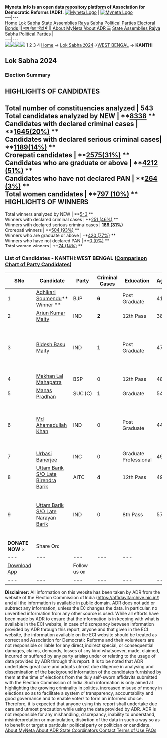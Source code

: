 **Myneta.info is an open data repository platform of Association for Democratic Reforms (ADR).**
[![Myneta Logo](https://www.myneta.info/lib/img/myneta-logo.png)](https://www.myneta.info/) | [![Myneta Logo](https://www.myneta.info/lib/img/adr-logo.png)](https://adrindia.org)  
---|---  
[Home](https://www.myneta.info/) [Lok Sabha](https://www.myneta.info/#ls "Lok Sabha") [ State Assemblies ](https://www.myneta.info/#sa "State Assemblies") [Rajya Sabha](https://www.myneta.info/#rs "Rajya Sabha") [Political Parties ](https://www.myneta.info/party "Political Parties") [ Electoral Bonds ](https://www.myneta.info/electoral_bonds "Electoral Bonds") [ || माय नेता हिंदी में || ](https://translate.google.co.in/translate?prev=hp&hl=en&js=y&u=www.myneta.info&sl=en&tl=hi&history_state0=) [ About MyNeta ](https://adrindia.org/content/about-myneta) [ About ADR ](https://adrindia.org/about-adr/who-we-are) [☰](javascript:void\(0\))
[ State Assemblies ](https://www.myneta.info/#sa "State Assemblies") [ Rajya Sabha ](https://www.myneta.info/#rs "Rajya Sabha") [ Political Parties ](https://www.myneta.info/party "Political Parties")
|   
---|---  
![](https://www.myneta.info/lib/img/banner/banner-1.png)![](https://www.myneta.info/lib/img/banner/banner-2.png)![](https://www.myneta.info/lib/img/banner/banner-3.png)![](https://www.myneta.info/lib/img/banner/banner-4.png)
1  2  3  4 
[Home](https://www.myneta.info/) → [Lok Sabha 2024](https://www.myneta.info/LokSabha2024/)→[WEST BENGAL](https://www.myneta.info/LokSabha2024/index.php?action=show_constituencies&state_id=36) → **KANTHI**
### 
## Lok Sabha 2024
###  Election Summary 
HIGHLIGHTS OF CANDIDATES  
---  
Total number of constituencies analyzed |  543   
Total candidates analyzed by NEW | **[8338](https://www.myneta.info/LokSabha2024/index.php?action=summary&subAction=candidates_analyzed&sort=candidate#summary) **  
Candidates with declared criminal cases | **[1645(20%)](https://www.myneta.info/LokSabha2024/index.php?action=summary&subAction=crime&sort=candidate#summary) **  
Candidates with declared serious criminal cases| **[1189(14%)](https://www.myneta.info/LokSabha2024/index.php?action=summary&subAction=serious_crime&sort=candidate#summary) **  
Crorepati candidates | **[2575(31%)](https://www.myneta.info/LokSabha2024/index.php?action=summary&subAction=crorepati&sort=candidate#summary) **  
Candidates who are graduate or above | **[4212 (51%)](https://www.myneta.info/LokSabha2024/index.php?action=summary&subAction=education&sort=candidate#summary) **  
Candidates who have not declared PAN | **[264 (3%)](https://www.myneta.info/LokSabha2024/index.php?action=summary&subAction=without_pan&sort=candidate#summary) **  
Total women candidates | **[797 (10%)](https://www.myneta.info/LokSabha2024/index.php?action=summary&subAction=women_candidate&sort=candidate#summary) **  
HIGHLIGHTS OF WINNERS  
---  
Total winners analyzed by NEW | **[543](https://www.myneta.info/LokSabha2024/index.php?action=summary&subAction=winner_analyzed&sort=candidate#summary) **  
Winners with declared criminal cases | **[251 (46%)](https://www.myneta.info/LokSabha2024/index.php?action=summary&subAction=winner_crime&sort=candidate#summary) **  
Winners with declared serious criminal cases | **[169 (31%)](https://www.myneta.info/LokSabha2024/index.php?action=summary&subAction=winner_serious_crime&sort=candidate#summary)**  
Crorepati winners | **[504 (93%)](https://www.myneta.info/LokSabha2024/index.php?action=summary&subAction=winner_crorepati&sort=candidate#summary) **  
Winners who are graduate or above | **[420 (77%)](https://www.myneta.info/LokSabha2024/index.php?action=summary&subAction=winner_education&sort=candidate#summary) **  
Winners who have not declared PAN | **[0 (0%)](https://www.myneta.info/LokSabha2024/index.php?action=summary&subAction=winner_without_pan&sort=candidate#summary) **  
Total women winners | **[74 (14%)](https://www.myneta.info/LokSabha2024/index.php?action=summary&subAction=winner_women&sort=candidate#summary) **  
### List of Candidates - KANTHI:WEST BENGAL ([Comparison Chart of Party Candidates](https://www.myneta.info/LokSabha2024/comparisonchart.php?constituency_id=561))
SNo | Candidate| Party| Criminal Cases| Education| Age| Total Assets| Liabilities  
---|---|---|---|---|---|---|---  
1  | [Adhikari Soumendu](https://www.myneta.info/LokSabha2024/candidate.php?candidate_id=7922)** Winner ** | BJP | **6** | Post Graduate| 41 | Rs 2,61,79,993 ~ 2 Crore+ | Rs 2,87,970 ~ 2 Lacs+  
2  | [Arjun Kumar Maity](https://www.myneta.info/LokSabha2024/candidate.php?candidate_id=7920) | IND | **2** | 12th Pass| 38 | Rs 5,31,699 ~ 5 Lacs+ | Rs 0 ~   
3  | [Bidesh Basu Maity](https://www.myneta.info/LokSabha2024/candidate.php?candidate_id=7924) | IND | **1** | Post Graduate| 47 | ![](https://myneta.info/image_v2.php?myneta_folder=LokSabha2024&candidate_id=7924&col=ta) | ![](https://myneta.info/image_v2.php?myneta_folder=LokSabha2024&candidate_id=7924&col=lia)  
4  | [Makhan Lal Mahapatra](https://www.myneta.info/LokSabha2024/candidate.php?candidate_id=7923) | BSP | 0 | 12th Pass| 48 | Rs 7,58,048 ~ 7 Lacs+ | Rs 1,74,000 ~ 1 Lacs+  
5  | [Manas Pradhan](https://www.myneta.info/LokSabha2024/candidate.php?candidate_id=7927) | SUCI(C) | **1** | Graduate| 54 | Rs 72,06,138 ~ 72 Lacs+ | Rs 14,32,983 ~ 14 Lacs+  
6  | [Md Ahamadullah Khan](https://www.myneta.info/LokSabha2024/candidate.php?candidate_id=7919) | IND | 0 | Post Graduate| 44 | ![](https://myneta.info/image_v2.php?myneta_folder=LokSabha2024&candidate_id=7919&col=ta) | ![](https://myneta.info/image_v2.php?myneta_folder=LokSabha2024&candidate_id=7919&col=lia)  
7  | [Urbasi Banerjee](https://www.myneta.info/LokSabha2024/candidate.php?candidate_id=7925) | INC | 0 | Graduate Professional| 49 | Rs 6,79,66,523 ~ 6 Crore+ | Rs 34,758 ~ 34 Thou+  
8  | [Uttam Barik S/O Late Birendra Barik](https://www.myneta.info/LokSabha2024/candidate.php?candidate_id=7926) | AITC | **4** | 12th Pass| 49 | Rs 1,50,29,399 ~ 1 Crore+ | Rs 3,00,000 ~ 3 Lacs+  
9  | [Uttam Barik S/O Late Narayan Barik](https://www.myneta.info/LokSabha2024/candidate.php?candidate_id=7921) | IND | 0 | 8th Pass| 57 | ![](https://myneta.info/image_v2.php?myneta_folder=LokSabha2024&candidate_id=7921&col=ta) | ![](https://myneta.info/image_v2.php?myneta_folder=LokSabha2024&candidate_id=7921&col=lia)  
|  **DONATE NOW** × |  Share On:  | [](https://api.whatsapp.com/send?text=https%3A%2F%2Fmyneta.info%2Fpunjab2022%2Findex.php%3Faction%3Dshow_constituencies%26state_id%3D19) | [](https://www.facebook.com/sharer/sharer.php?u=https%3A%2F%2Fmyneta.info%2Fpunjab2022%2Findex.php%3Faction%3Dshow_constituencies%26state_id%3D19) | [](https://twitter.com/share?url=https%3A%2F%2Fmyneta.info%2Fpunjab2022%2Findex.php%3Faction%3Dshow_constituencies%26state_id%3D19)  
---|---|---|---|---  
| [ Download App ](https://play.google.com/store/apps/details?id=com.webrosoft.myneta1&pcampaignid=pcampaignidMKT-Other-global-all-co-prtnr-py-PartBadge-Mar2515-1) | [](https://play.google.com/store/apps/details?id=com.webrosoft.myneta1&pcampaignid=pcampaignidMKT-Other-global-all-co-prtnr-py-PartBadge-Mar2515-1) |  Follow us on  | [](https://www.facebook.com/adrindia.org/) | [](https://twitter.com/adrspeaks) | [](https://groups.google.com/g/national-election-watch?hl=en&pli=1) | [](https://www.instagram.com/adrspeaks/) | [](https://www.youtube.com/user/adrspeaks) | [](https://sharechat.com/profile/adrspeaks)  
---|---|---|---|---|---|---|---|---  
**Disclaimer:** All information on this website has been taken by ADR from the website of the Election Commission of India (https://affidavitarchive.nic.in/) and all the information is available in public domain. ADR does not add or subtract any information, unless the EC changes the data. In particular, no unverified information from any other source is used. While all efforts have been made by ADR to ensure that the information is in keeping with what is available in the ECI website, in case of discrepancy between information provided by ADR through this report, anyone and that given in the ECI website, the information available on the ECI website should be treated as correct and Association for Democratic Reforms and their volunteers are not responsible or liable for any direct, indirect special, or consequential damages, claims, demands, losses of any kind whatsoever, made, claimed, incurred or suffered by any party arising under or relating to the usage of data provided by ADR through this report. It is to be noted that ADR undertakes great care and adopts utmost due diligence in analysing and dissemination of the background information of the candidates furnished by them at the time of elections from the duly self-sworn affidavits submitted with the Election Commission of India. Such information is only aimed at highlighting the growing criminality in politics, increased misuse of money in elections so as to facilitate a system of transparency, accountability and good governance and to enable voters to form an informed choice. Therefore, it is expected that anyone using this report shall undertake due care and utmost precaution while using the data provided by ADR. ADR is not responsible for any mishandling, discrepancy, inability to understand, misinterpretation or manipulation, distortion of the data in such a way so as to benefit or target a particular political party or politician or candidate. 
[ About MyNeta ](https://adrindia.org/content/about-myneta) [ About ADR ](https://adrindia.org/about-adr/who-we-are) [ State Coordinators ](https://adrindia.org/about-adr/state-coordinators) [ Contact ](https://adrindia.org/contact-us) [ Terms of Use ](https://adrindia.org/content/adr-terms-use) [ FAQs ](https://adrindia.org/content/faqs)
